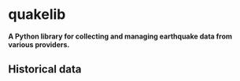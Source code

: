 # quakelib

**A Python library for collecting and managing earthquake data from various providers.**

## Historical data
